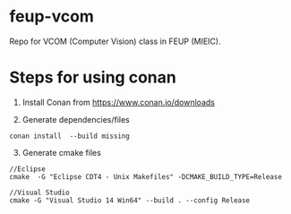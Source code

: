# feup-vcom
Repo for VCOM (Computer Vision) class in FEUP (MIEIC).

# Steps for using conan

1. Install Conan from https://www.conan.io/downloads

2. Generate dependencies/files 

```ShellSession
conan install  --build missing
```

3. Generate cmake files

```ShellSession
//Eclipse
cmake  -G "Eclipse CDT4 - Unix Makefiles" -DCMAKE_BUILD_TYPE=Release
```
```ShellSession
//Visual Studio
cmake -G "Visual Studio 14 Win64" --build . --config Release
```
